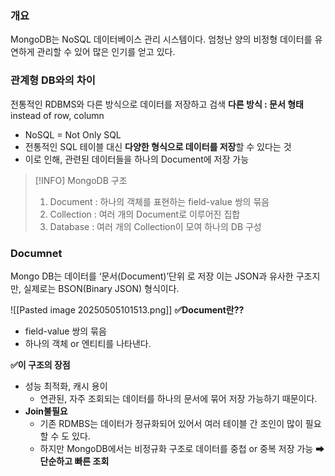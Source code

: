 ### 개요 
MongoDB는 NoSQL 데이터베이스 관리 시스템이다.
엄청난 양의 비정형 데이터를 유연하게 관리할 수 있어 많은 인기를 얻고 있다.

### 관계형 DB와의 차이
전통적인 RDBMS와 다른 방식으로 데이터를 저장하고 검색 
**다른 방식 :  문서 형태** instead of row, column
- NoSQL = Not Only SQL
- 전통적인 SQL 테이블 대신 **다양한 형식으로 데이터를 저장**할 수 있다는 것 
- 이로 인해, 관련된 데이터들을 하나의 Document에 저장 가능

> [!INFO] MongoDB 구조 
> 1. Document : 하나의 객체를 표현하는 field-value 쌍의 묶음
> 2. Collection : 여러 개의 Document로 이루어진 집합
> 3. Database : 여러 개의 Collection이 모여 하나의 DB 구성

### Documnet
Mongo DB는 데이터를 ‘문서(Document)’단위 로 저장
이는 JSON과 유사한 구조지만, 실제로는 BSON(Binary JSON) 형식이다.

![[Pasted image 20250505101513.png]]
**✅Document란??**
- field-value 쌍의 묶음
- 하나의 객체 or 엔티티를 나타낸다.

**✅이 구조의 장점** 
- 성능 최적화, 캐시 용이 
	- 연관된, 자주 조회되는 데이터를 하나의 문서에 묶어 저장 가능하기 때문이다.
- **Join불필요**
	- 기존 RDMBS는 데이터가 정규화되어 있어서 여러 테이블 간 조인이 많이 필요할 수 도 있다.
	- 하지만 MongoDB에서는 비정규화 구조로 데이터를 중첩 or 중복 저장 가능 ➡ **단순하고 빠른 조회** 






